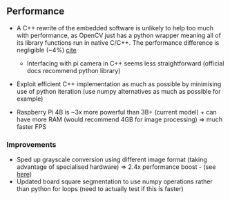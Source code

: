 ## Performance
- A C++ rewrite of the embedded software is unlikely to help too much with performance, as OpenCV just has a python wrapper meaning all of its library functions run in native C/C++. The performance difference is negligible (~4%) [cite](https://stackoverflow.com/a/13433330)
    - Interfacing with pi camera in C++ seems less straightforward (official docs recommend python library)

- Exploit efficient C++ implementation as much as possible by minimising use of python iteration (use numpy alternatives as much as possible for example)

- Raspberry Pi 4B is ~3x more powerful than 3B+ (current model) + can have more RAM (would recommend 4GB for image processing) => much faster FPS

### Improvements
- Sped up grayscale conversion using different image format (taking advantage of specialised hardware) => 2.4x performance boost - (see [here](https://github.com/raspberrypi/picamera2/issues/698))
- Updated board square segmentation to use numpy operations rather than python for loops (need to actually test if this is faster)

